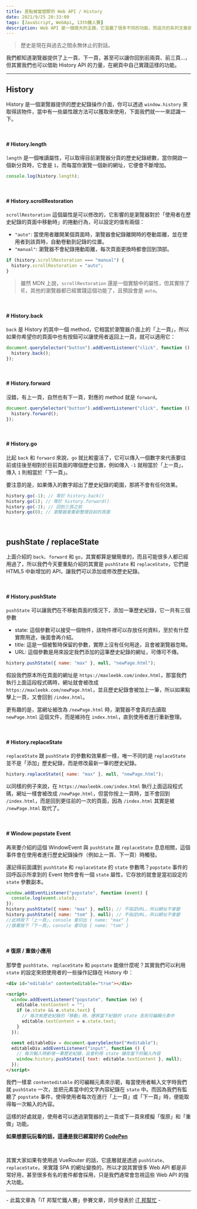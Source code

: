 ```yaml
---
title: 差點被當塑膠的 Web API / History
date: 2021/9/25 20:33:00
tags: [JavaScript, WebApi, 13th鐵人賽]
description: Web API 是一個很大的主題，它涵蓋了很多不同的功能，而這次的系列文章就是想要介紹那些深埋在 window 裡，你不曾發覺或是常常遺忘的 API，或許在你開發網頁的過程中有遇過一些特殊需求，當下雖然用了一些管用手法解決，但看完這次的系列文章，你可能會有新的靈感或發現。
---
```


> 歷史是現在與過去之間永無休止的對話。

我們都知道瀏覽器提供了上一頁、下一頁，甚至可以讓你回到前兩頁、前三頁...，但其實我們也可以借助 History API 的力量，在網頁中自己實踐這樣的功能。

---

## History

History 是一個瀏覽器提供的歷史紀錄操作介面，你可以透過 `window.history` 來取得該物件，當中有一些屬性跟方法可以獲取來使用，下面我們就一一來認識一下。

<br/>

#### # History.length

`length` 是一個唯讀屬性，可以取得目前瀏覽器分頁的歷史紀錄總數，當你開啟一個新分頁時，它會是 `1`，而每當你瀏覽一個新的網址，它便會不斷增加。

```javascript
console.log(history.length);
```

<br/>

#### # History.scrollRestoration

`scrollRestoration` 這個屬性是可以修改的，它影響的是瀏覽器對於「使用者在歷史紀錄的頁面中移動時」的捲動行為，可以設定的值有兩個：

- `"auto"`: 當使用者離開某個頁面時，瀏覽器會紀錄離開時的卷動距離，並在使用者到該頁時，自動卷動到記錄的位置。
- `"manual"`: 瀏覽器不會紀錄捲動距離，每次頁面更換時都會回到頂部。

```javascript
if (history.scrollRestoration === "manual") {
  history.scrollRestoration = "auto";
}
```

> 雖然 MDN 上說，`scrollRestoration` 還是一個實驗中的屬性，但其實除了 IE，其他的瀏覽器都已經實踐這個功能了，且預設會是 `auto`。

<br/>

#### # History.back

`back` 是 History 的其中一個 method，它相當於瀏覽器介面上的「上一頁」，所以如果你希望你的頁面中也有按鈕可以讓使用者返回上一頁，就可以適用它：

```javascript
document.querySelector("button").addEventListener("click", function () {
  history.back();
});
```

<br/>

#### # History.forward

沒錯，有上一頁，自然也有下一頁，對應的 method 就是 `forward`。

```javascript
document.querySelector("button").addEventListener("click", function () {
  history.forward();
});
```

<br/>

#### # History.go

比起 `back` 和 `forward` 來說，`go` 就比較靈活了，它可以傳入一個數字來代表要往前或往後至相對於目前頁面的哪個歷史位置，例如傳入 `-1` 就相當於「上一頁」，傳入 `1` 則相當於「下一頁」。

要注意的是，如果傳入的數字超出了歷史紀錄的範圍，那將不會有任何效果。

```javascript
history.go(-1); // 等於 history.back()
history.go(1); // 等於 history.forward()
history.go(-3); // 回到三頁之前
history.go(0); // 瀏覽器會重新整理目前的頁面
```

<br/>

## pushState / replaceState

上面介紹的 `back`、`forward` 和 `go`，其實都算是蠻簡單的，而且可能很多人都已經用過了，所以我們今天要重點介紹的其實是 `pushState` 和 `replaceState`，它們是 HTML5 中新增加的 API，讓我們可以添加或修改歷史紀錄。

<br/>

#### # History.pushState

`pushState` 可以讓我們在不移動頁面的情況下，添加一筆歷史紀錄，它一共有三個參數

- state: 這個參數可以接受一個物件，該物件裡可以存放任何資料，至於有什麼實際用途，後面會再介紹。
- title: 這是一個被暫時保留的參數，實際上沒有任何用途，且會被瀏覽器忽略。
- URL: 這個參數是用來設定我們添加的這筆歷史紀錄的網址，可傳可不傳。

```javascript
history.pushState({ name: "max" }, null, "newPage.html");
```

假設我們原本所在頁面的網址是 `https://maxleebk.com/index.html`，那當我們執行上面這段程式碼時，網址就會被改成 `https://maxleebk.com/newPage.html`，並且歷史紀錄會被加上一筆，所以如果點擊上一頁，又會回到 `/index.html`。

更有趣的是，當網址被改為 `/newPage.html` 時，瀏覽器不會真的去讀取 `newPage.html` 這個文件，而是維持在 `index.html`，直到使用者進行重新整理。

<br/>

#### # History.replaceState

`replaceState` 跟 `pushState` 的參數和效果都一樣，唯一不同的是 `replaceState` 並不是「添加」歷史紀錄，而是修改最新一筆的歷史紀錄。

```javascript
history.replaceState({ name: "max" }, null, "newPage.html");
```

以同樣的例子來說，在 `https://maxleebk.com/index.html` 執行上面這段程式碼，網址一樣會被改成 `/newPage.html`，但當你按上一頁時，並不會回到 `/index.html`，而是回到更往前的一次的頁面，因為 `/index.html` 其實是被 `/newPage.html` 取代了。

<br/>

#### # Window:popstate Event

再來要介紹的這個 WindowEvent 與 `pushState` 跟 `replaceState` 息息相關，這個事件會在使用者進行歷史紀錄操作（例如上一頁、下一頁）時觸發。

還記得前面講到 `pushState` 和 `replaceState` 的 `state` 參數嗎？`popstate` 事件的回呼函示所拿到的 Event 物件會有一個 `state` 屬性，它存放的就會是當初設定的 `state` 參數副本。

```javascript
window.addEventListener("popstate", function (event) {
  console.log(event.state);
});
history.pushState({ name: "max" }, null); // 不指定URL，所以網址不會變
history.pushState({ name: "tom" }, null); // 不指定URL，所以網址不會變
//此時按下「上一頁」，console 會印出 { name: "max" }
//接著按下「下一頁」，console 會印出 { name: "tom" }
```

<br/>

#### # 復原 / 重做小應用

那學會 `pushState`、`replaceState` 和 `popstate` 能做什麼呢？其實我們可以利用 `state` 的設定來把使用者的一些操作記錄在 History 中：

```html
<div id="editable" contenteditable="true"></div>

<script>
  window.addEventListener("popstate", function (e) {
    editable.textContent = "";
    if (e.state && e.state.text) {
      // 每次有歷史紀錄的「移動」時，便將當下紀錄的 state 丟到可編輯元素中
      editable.textContent = e.state.text;
    }
  });

  const editableDiv = document.querySelector("#editable");
  editableDiv.addEventListener("input", function () {
    // 每次輸入時新增一筆歷史紀錄，且會利用 state 儲存當下的輸入內容
    window.history.pushState({ text: editable.textContent }, null);
  });
</script>
```

我們一樣拿 `contenteditable` 的可編輯元素來示範，每當使用者輸入文字時我們就 `pushState` 一次，並把元素當中的文字內容紀錄在 `state` 中。而因為我們有監聽了 `popstate` 事件，使得使用者每次在進行「上一頁」或「下一頁」時，便能取得每一次輸入的內容。

這樣的好處就是，使用者可以透過瀏覽器的上一頁或下一頁來模擬「復原」和「重做」功能。

**如果想要玩玩看的話，這邊是我已經寫好的 [CodePen](https://codepen.io/max-lee/pen/KKqrbBO)**

<br/>

其實大家如果有使用過 VueRouter 的話，它底層就是透過 `pushState`、`replaceState`，來實踐 SPA 的網址變換的，所以才說其實很多 Web API 都是非常好用，甚至很多有名的套件都會採用，只是我們通常會忽視這些 Web API 的強大功能。

---

\- 此篇文章為「iT 邦幫忙鐵人賽」參賽文章，同步發表於 [iT 邦幫忙](https://ithelp.ithome.com.tw/articles/10273613) -

